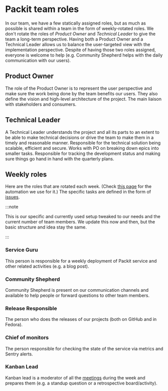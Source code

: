 # Packit team roles

In our team, we have a few statically assigned roles, but as much as possible is shared within a team in the form of weekly-rotated roles. We don't rotate the roles of _Product Owner_ and _Technical Leader_ to give the team a long-term perspective. Having both a Product Owner and a Technical Leader allows us to balance the user-targeted view with the implementation perspective. Despite of having those two roles assigned, everyone is welcome to help (e.g. Community Shepherd helps with the daily communication with our users).

## Product Owner

The role of the Product Owner is to represent the user perspective and make sure the work being done by the team benefits our users. They also define the vision and high-level architecture of the project. The main liaison with stakeholders and consumers.

## Technical Leader

A Technical Leader understands the project and all its parts to an extent to be able to make technical decisions or drive the team to make them in a timely and reasonable manner. Responsible for the technical solution being scalable, efficient and secure. Works with PO on breaking down epics into smaller tasks. Responsible for tracking the development status and making sure things go hand in hand with the quarterly plans.

## Weekly roles

Here are the roles that are rotated each week.
(Check [this page](./weekly-roles) for the automation we use for it.)
The specific tasks are defined in the form of [issues](https://github.com/packit/agile/issues?q=is%3Aissue+is%3Aopen+label%3Aroles).

:::note

This is our specific and currently used setup tweaked to our needs and the current number of team members.
We update this now and then, but the basic structure and idea stay the same.

:::

### Service Guru

This person is responsible for a weekly deployment of Packit service and other related activities (e.g. a blog post).

### Community Shepherd

Community Shepherd is present on our communication channels and available to help people or forward questions to other team members.

### Release Responsible

The person who does the releases of our projects (both on GitHub and in Fedora).

### Chief of monitors

The person responsible for checking the state of the service via metrics and Sentry alerts.

### Kanban Lead

Kanban lead is a moderator of all the [meetings](./meetings) during the week and prepares them (e.g. a standup question or a retrospective board/activity).
